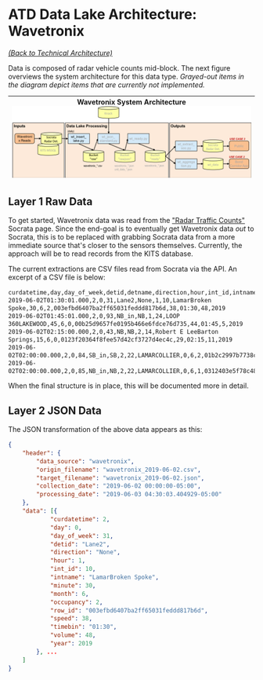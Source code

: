 # ATD Data Lake Architecture: Wavetronix

*[(Back to Technical Architecture)](tech_architecture.md)*

Data is composed of radar vehicle counts mid-block. The next figure overviews the system architecture for this data type. *Grayed-out items in the diagram depict items that are currently not implemented.*

| Wavetronix System Architecture <br><img src="Figures/new_wt_overview.png">
|---

## Layer 1 Raw Data

To get started, Wavetronix data was read from the ["Radar Traffic Counts"](https://data.austintexas.gov/Transportation-and-Mobility/Radar-Traffic-Counts/i626-g7ub) Socrata page. Since the end-goal is to eventually get Wavetronix data *out* to Socrata, this is to be replaced with grabbing Socrata data from a more immediate source that's closer to the sensors themselves. Currently, the approach will be to read records from the KITS database.

The current extractions are CSV files read from Socrata via the API. An excerpt of a CSV file is below:

```
curdatetime,day,day_of_week,detid,detname,direction,hour,int_id,intname,minute,month,occupancy,row_id,speed,timebin,volume,year
2019-06-02T01:30:01.000,2,0,31,Lane2,None,1,10,LamarBroken Spoke,30,6,2,003efbd6407ba2ff65031feddd817b6d,38,01:30,48,2019
2019-06-02T01:45:01.000,2,0,93,NB_in,NB,1,24,LOOP 360LAKEWOOD,45,6,0,00b25d9657fe0195b466e6fdce76d735,44,01:45,5,2019
2019-06-02T02:15:00.000,2,0,43,NB,NB,2,14,Robert E LeeBarton Springs,15,6,0,0123f20364f8fee57d42cf3727d4ec4c,29,02:15,11,2019
2019-06-02T02:00:00.000,2,0,84,SB_in,SB,2,22,LAMARCOLLIER,0,6,2,01b2c2997b7738c3145205209028db81,40,02:00,55,2019
2019-06-02T02:00:00.000,2,0,85,NB_in,NB,2,22,LAMARCOLLIER,0,6,1,0312403e5f78c48467b27dbf47eb8842,41,02:00,24,2019
```

When the final structure is in place, this will be documented more in detail.

## Layer 2 JSON Data
The JSON transformation of the above data appears as this:

```json
{
	"header": {
		"data_source": "wavetronix",
		"origin_filename": "wavetronix_2019-06-02.csv",
		"target_filename": "wavetronix_2019-06-02.json",
		"collection_date": "2019-06-02 00:00:00-05:00",
		"processing_date": "2019-06-03 04:30:03.404929-05:00"
	},
	"data": [{
			"curdatetime": 2,
			"day": 0,
			"day_of_week": 31,
			"detid": "Lane2",
			"direction": "None",
			"hour": 1,
			"int_id": 10,
			"intname": "LamarBroken Spoke",
			"minute": 30,
			"month": 6,
			"occupancy": 2,
			"row_id": "003efbd6407ba2ff65031feddd817b6d",
			"speed": 38,
			"timebin": "01:30",
			"volume": 48,
			"year": 2019
		}, ...
	]
}
```

